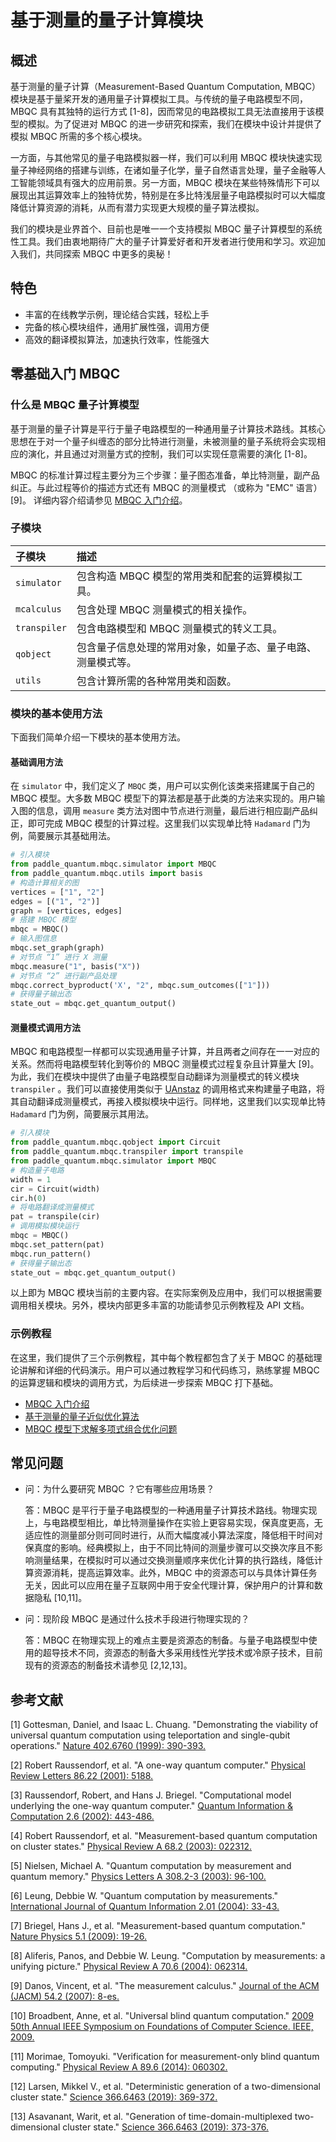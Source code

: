 # 基于测量的量子计算模块

## 概述

基于测量的量子计算（Measurement-Based Quantum Computation, MBQC）模块是基于量桨开发的通用量子计算模拟工具。与传统的量子电路模型不同，MBQC 具有其独特的运行方式 [1-8]，因而常见的电路模拟工具无法直接用于该模型的模拟。为了促进对 MBQC 的进一步研究和探索，我们在模块中设计并提供了模拟 MBQC 所需的多个核心模块。

一方面，与其他常见的量子电路模拟器一样，我们可以利用 MBQC 模块快速实现量子神经网络的搭建与训练，在诸如量子化学，量子自然语言处理，量子金融等人工智能领域具有强大的应用前景。另一方面，MBQC 模块在某些特殊情形下可以展现出其运算效率上的独特优势，特别是在多比特浅层量子电路模拟时可以大幅度降低计算资源的消耗，从而有潜力实现更大规模的量子算法模拟。

我们的模块是业界首个、目前也是唯一一个支持模拟 MBQC 量子计算模型的系统性工具。我们由衷地期待广大的量子计算爱好者和开发者进行使用和学习。欢迎加入我们，共同探索 MBQC 中更多的奥秘！

## 特色

- 丰富的在线教学示例，理论结合实践，轻松上手
- 完备的核心模块组件，通用扩展性强，调用方便
- 高效的翻译模拟算法，加速执行效率，性能强大

## 零基础入门 MBQC

### 什么是 MBQC 量子计算模型

基于测量的量子计算是平行于量子电路模型的一种通用量子计算技术路线。其核心思想在于对一个量子纠缠态的部分比特进行测量，未被测量的量子系统将会实现相应的演化，并且通过对测量方式的控制，我们可以实现任意需要的演化 [1-8]。

MBQC 的标准计算过程主要分为三个步骤：量子图态准备，单比特测量，副产品纠正。与此过程等价的描述方式还有 MBQC 的测量模式 （或称为 "EMC" 语言）[9]。 详细内容介绍请参见 [MBQC 入门介绍](MBQC_CN.ipynb)。

### 子模块

|子模块|描述|
|:---|:---|
|`simulator`|包含构造 MBQC 模型的常用类和配套的运算模拟工具。|
|`mcalculus`|包含处理 MBQC 测量模式的相关操作。|
|`transpiler`|包含电路模型和 MBQC 测量模式的转义工具。|
|`qobject`|包含量子信息处理的常用对象，如量子态、量子电路、测量模式等。|
|`utils`|包含计算所需的各种常用类和函数。|

### 模块的基本使用方法

下面我们简单介绍一下模块的基本使用方法。

#### 基础调用方法

在 `simulator` 中，我们定义了 `MBQC` 类，用户可以实例化该类来搭建属于自己的 MBQC 模型。大多数 MBQC 模型下的算法都是基于此类的方法来实现的。用户输入图的信息，调用 `measure` 类方法对图中节点进行测量，最后进行相应副产品纠正，即可完成 MBQC 模型的计算过程。这里我们以实现单比特 `Hadamard` 门为例，简要展示其基础用法。

```python
# 引入模块
from paddle_quantum.mbqc.simulator import MBQC
from paddle_quantum.mbqc.utils import basis
# 构造计算相关的图
vertices = ["1", "2"]
edges = [("1", "2")]
graph = [vertices, edges]
# 搭建 MBQC 模型
mbqc = MBQC()
# 输入图信息
mbqc.set_graph(graph)
# 对节点 “1” 进行 X 测量
mbqc.measure("1", basis("X"))
# 对节点 “2” 进行副产品处理
mbqc.correct_byproduct('X', "2", mbqc.sum_outcomes(["1"]))
# 获得量子输出态
state_out = mbqc.get_quantum_output()
```

#### 测量模式调用方法

MBQC 和电路模型一样都可以实现通用量子计算，并且两者之间存在一一对应的关系。然而将电路模型转化到等价的 MBQC 测量模式过程复杂且计算量大 [9]。为此，我们在模块中提供了由量子电路模型自动翻译为测量模式的转义模块 `transpiler` 。我们可以直接使用类似于 [UAnstaz](https://qml.baidu.com/api/paddle_quantum.circuit.uansatz.html) 的调用格式来构建量子电路，将其自动翻译成测量模式，再接入模拟模块中运行。同样地，这里我们以实现单比特 `Hadamard` 门为例，简要展示其用法。

```python
# 引入模块
from paddle_quantum.mbqc.qobject import Circuit
from paddle_quantum.mbqc.transpiler import transpile
from paddle_quantum.mbqc.simulator import MBQC
# 构造量子电路
width = 1
cir = Circuit(width)
cir.h(0)
# 将电路翻译成测量模式
pat = transpile(cir)
# 调用模拟模块运行
mbqc = MBQC()
mbqc.set_pattern(pat)
mbqc.run_pattern()
# 获得量子输出态
state_out = mbqc.get_quantum_output()
```

以上即为 MBQC 模块当前的主要内容。在实际案例及应用中，我们可以根据需要调用相关模块。另外，模块内部更多丰富的功能请参见示例教程及 API 文档。

### 示例教程

在这里，我们提供了三个示例教程，其中每个教程都包含了关于 MBQC 的基础理论讲解和详细的代码演示。用户可以通过教程学习和代码练习，熟练掌握 MBQC 的运算逻辑和模块的调用方式，为后续进一步探索 MBQC 打下基础。

- [MBQC 入门介绍](MBQC_CN.ipynb)
- [基于测量的量子近似优化算法](QAOA_CN.ipynb)
- [MBQC 模型下求解多项式组合优化问题](PUBO_CN.ipynb)

## 常见问题

- 问：为什么要研究 MBQC ？它有哪些应用场景？

    答：MBQC
    是平行于量子电路模型的一种通用量子计算技术路线。物理实现上，与电路模型相比，单比特测量操作在实验上更容易实现，保真度更高，无适应性的测量部分则可同时进行，从而大幅度减小算法深度，降低相干时间对保真度的影响。经典模拟上，由于不同比特间的测量步骤可以交换次序且不影响测量结果，在模拟时可以通过交换测量顺序来优化计算的执行路线，降低计算资源消耗，提高运算效率。此外，MBQC 中的资源态可以与具体计算任务无关，因此可以应用在量子互联网中用于安全代理计算，保护用户的计算和数据隐私 [10,11]。

- 问：现阶段 MBQC 是通过什么技术手段进行物理实现的？

    答：MBQC 在物理实现上的难点主要是资源态的制备。与量子电路模型中使用的超导技术不同，资源态的制备大多采用线性光学技术或冷原子技术，目前现有的资源态的制备技术请参见 [2,12,13]。


## 参考文献

[1] Gottesman, Daniel, and Isaac L. Chuang. "Demonstrating the viability of universal quantum computation using teleportation and single-qubit operations." [Nature 402.6760 (1999): 390-393.](https://www.nature.com/articles/46503?__hstc=13887208.d9c6f9c40e1956d463f0af8da73a29a7.1475020800048.1475020800050.1475020800051.2&__hssc=13887208.1.1475020800051&__hsfp=1773666937)

[2] Robert Raussendorf, et al. "A one-way quantum computer." [Physical Review Letters 86.22 (2001): 5188.](https://journals.aps.org/prl/abstract/10.1103/PhysRevLett.86.5188)

[3] Raussendorf, Robert, and Hans J. Briegel. "Computational model underlying the one-way quantum computer." [Quantum Information & Computation 2.6 (2002): 443-486.](https://dl.acm.org/doi/abs/10.5555/2011492.2011495)

[4] Robert Raussendorf, et al. "Measurement-based quantum computation on cluster states." [Physical Review A 68.2 (2003): 022312.](https://journals.aps.org/pra/abstract/10.1103/PhysRevA.68.022312)

[5] Nielsen, Michael A. "Quantum computation by measurement and quantum memory." [Physics Letters A 308.2-3 (2003): 96-100.](https://www.sciencedirect.com/science/article/abs/pii/S0375960102018030)

[6] Leung, Debbie W. "Quantum computation by measurements." [International Journal of Quantum Information 2.01 (2004): 33-43.](https://www.worldscientific.com/doi/abs/10.1142/S0219749904000055)

[7] Briegel, Hans J., et al. "Measurement-based quantum computation." [Nature Physics 5.1 (2009): 19-26.](https://www.nature.com/articles/nphys1157)

[8] Aliferis, Panos, and Debbie W. Leung. "Computation by measurements: a unifying picture." [Physical Review A 70.6 (2004): 062314.](https://journals.aps.org/pra/abstract/10.1103/PhysRevA.70.062314)

[9] Danos, Vincent, et al. "The measurement calculus." [Journal of the ACM (JACM) 54.2 (2007): 8-es.](https://dl.acm.org/doi/abs/10.1145/1219092.1219096)

[10] Broadbent, Anne, et al. "Universal blind quantum computation." [2009 50th Annual IEEE Symposium on Foundations of Computer Science. IEEE, 2009.](https://arxiv.org/abs/0807.4154)

[11] Morimae, Tomoyuki. "Verification for measurement-only blind quantum computing." [Physical Review A 89.6 (2014): 060302.](https://journals.aps.org/pra/abstract/10.1103/PhysRevA.89.060302)

[12] Larsen, Mikkel V., et al. "Deterministic generation of a two-dimensional cluster state." [Science 366.6463 (2019): 369-372.](https://science.sciencemag.org/content/366/6463/369)

[13] Asavanant, Warit, et al. "Generation of time-domain-multiplexed two-dimensional cluster state." [Science 366.6463 (2019): 373-376.](https://science.sciencemag.org/content/366/6463/373)


